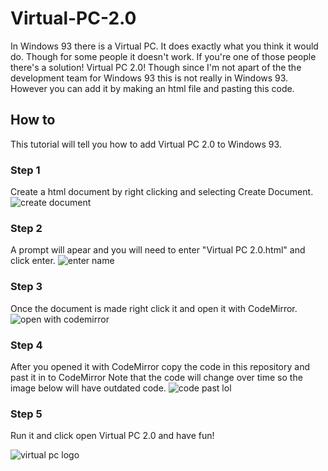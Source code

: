 # Virtual-PC-2.0
  In Windows 93 there is a Virtual PC. It does exactly what you   think it would do. Though for some people it doesn't work. If you're one of those people there's a solution! Virtual PC 2.0! Though since I'm not apart of the the development team for Windows 93 this is not really in Windows 93. However you can add it by making an html file and pasting this code.
  ## How to
  This tutorial will tell you how to add Virtual PC 2.0 to Windows 93.
  ### Step 1
  Create a html document by right clicking and selecting Create Document.
![create document](https://user-images.githubusercontent.com/29897726/30517575-165afa46-9bc9-11e7-82ce-a329fa1fa668.PNG)

### Step 2
A prompt will apear and you will need to enter "Virtual PC 2.0.html" and click enter.
![enter name](https://user-images.githubusercontent.com/29897726/30517625-7194e024-9bca-11e7-9590-65f1e958ac2a.PNG)

### Step 3
Once the document is made right click it and open it with CodeMirror.
![open with codemirror](https://user-images.githubusercontent.com/29897726/30517652-0cc86d9a-9bcb-11e7-8066-877f8699f889.PNG)

### Step 4
After you opened it with CodeMirror copy the code in this repository and past it in to CodeMirror Note that the code will change over time so the image below will have outdated code.
![code past lol](https://user-images.githubusercontent.com/29897726/30517860-82ee581c-9bd1-11e7-904c-e5c7de82fb32.PNG)

### Step 5
Run it and click open Virtual PC 2.0 and have fun!

![virtual pc logo](https://user-images.githubusercontent.com/29897726/30522723-93b8a14e-9c39-11e7-9c5e-f3f12f13f7dd.PNG)

